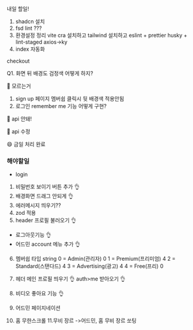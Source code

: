내일 할일!

1. shadcn 설치
2. fsd lint ???
3. 환경설정 정리
   vite cra 설치하고
   tailwind 설치하고
   eslint + prettier
   husky + lint-staged
   axios->ky
4. index 자동화

checkout

Q1. 화면 뒤 배경도 검정색 어떻게 하지?

🔺 모르는거

1. sign up 페이지 멤버쉽 클릭시 뒷 배경색 적용안됨
2. 로그인 remember me 기능 어떻게 구현?

🔺 api 안돼!

🔺 api 수정

😄 금일 처리 완료

### 해야할일

- login

1. 비밀번호 보이기 버튼 추가 👌
2. 배경화면 드래그 안되게 👌
3. 에러메시지 띄우기??
4. zod 적용
5. header 프로필 불러오기 👌

- 로그아웃기능 👌
- 어드민 account 메뉴 추가 👌

6. 멤버쉽 타입
   string
   0 = Admin(관리자) 0
   1 = Premium(프리미엄) 4
   2 = Standard(스탠다드) 4
   3 = Advertising(광고) 4
   4 = Free(프리) 0

7. 헤더 메인 프로필 띄우기 👌
   auth>me 받아오기 👌
8. 비디오 좋아요 기능 👌

9. 어드민 페이지네이션
10. 홈 무한스크롤 11.무비 장르 ->어드민, 홈 무비 장르 쏘팅

